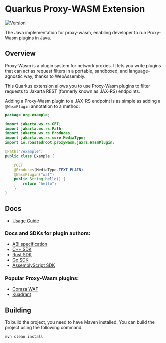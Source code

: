 # Quarkus Proxy-WASM Extension

[![Version](https://img.shields.io/maven-central/v/io.quarkiverse.proxy-wasm/quarkus-proxy-wasm?logo=apache-maven&style=flat-square)](https://central.sonatype.com/artifact/io.quarkiverse.proxy-wasm/quarkus-proxy-wasm-parent)

The Java implementation for proxy-wasm, enabling developer to run Proxy-Wasm plugins in Java.

## Overview

Proxy-Wasm is a plugin system for network proxies. It lets you write plugins that can act as request filters in a
portable, sandboxed, and language-agnostic way, thanks to WebAssembly.

This Quarkus extension allows you to use Proxy-Wasm plugins to filter requests to Jakarta REST (formerly known as JAX-RS)
endpoints.

Adding a Proxy-Wasm plugin to a JAX-RS endpoint is as simple as adding a `@WasmPlugin` annotation to a method:

```java
package org.example;

import jakarta.ws.rs.GET;
import jakarta.ws.rs.Path;
import jakarta.ws.rs.Produces;
import jakarta.ws.rs.core.MediaType;
import io.roastedroot.proxywasm.jaxrs.WasmPlugin;

@Path("/example")
public class Example {

    @GET
    @Produces(MediaType.TEXT_PLAIN)
    @WasmPlugin("waf")
    public String hello() {
        return "hello";
    }
}
```

## Docs

* [Usage Guide](./docs/modules/ROOT/pages/index.adoc)

### Docs and SDKs for plugin authors:

* [ABI specification](https://github.com/istio-ecosystem/wasm-extensions[Proxy-Wasm)
* [C++ SDK](https://github.com/proxy-wasm/proxy-wasm-cpp-sdk[Proxy-Wasm)
* [Rust SDK](https://github.com/proxy-wasm/proxy-wasm-rust-sdk[Proxy-Wasm)
* [Go SDK](https://github.com/proxy-wasm/proxy-wasm-go-sdk[Proxy-Wasm)
* [AssemblyScript SDK](https://github.com/solo-io/proxy-runtime[Proxy-Wasm)

### Popular Proxy-Wasm plugins:

* [Coraza WAF](link:https://github.com/corazawaf/coraza-proxy-wasm)
* [Kuadrant](link:https://github.com/Kuadrant/wasm-shim/)


## Building

To build the project, you need to have Maven installed. You can build the project using the following command:

```bash
mvn clean install
```
